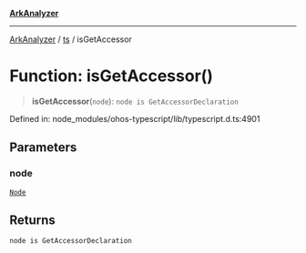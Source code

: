 [**ArkAnalyzer**](../../../../README.md)

***

[ArkAnalyzer](../../../../globals.md) / [ts](../README.md) / isGetAccessor

# Function: isGetAccessor()

> **isGetAccessor**(`node`): `node is GetAccessorDeclaration`

Defined in: node\_modules/ohos-typescript/lib/typescript.d.ts:4901

## Parameters

### node

[`Node`](../interfaces/Node.md)

## Returns

`node is GetAccessorDeclaration`
